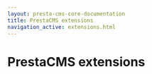 ```yaml
---
layout: presta-cms-core-documentation
title: PrestaCMS extensions
navigation_active: extensions.html
---
```


# PrestaCMS extensions
